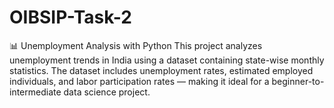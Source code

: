 # OIBSIP-Task-2
📊 Unemployment Analysis with Python
This project analyzes unemployment trends in India using a dataset containing state-wise monthly statistics. The dataset includes unemployment rates, estimated employed individuals, and labor participation rates — making it ideal for a beginner-to-intermediate data science project.

